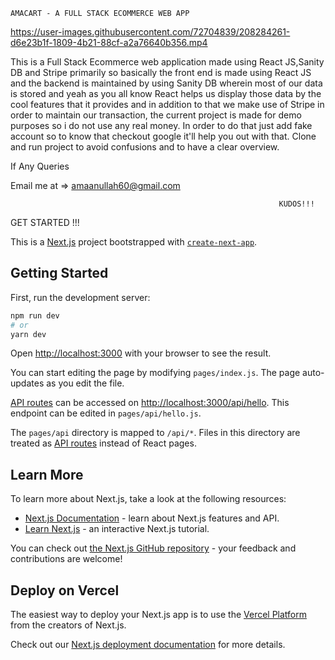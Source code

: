     AMACART - A FULL STACK ECOMMERCE WEB APP



https://user-images.githubusercontent.com/72704839/208284261-d6e23b1f-1809-4b21-88cf-a2a76640b356.mp4


This is a Full Stack Ecommerce web application made using React JS,Sanity DB and Stripe primarily so basically the front end is made using React JS and the backend
is maintained by using Sanity DB wherein most of our data is stored and yeah as you all know React helps us display those data by the cool features that it provides
and in addition to that we make use of Stripe in order to maintain our transaction, the current project is made for demo purposes so i do not use any real money. In
order to do that just add fake account so to know that checkout google it'll help you out with that. Clone and run project to avoid confusions and to have a clear
overview.

If Any Queries 


Email me at => amaanullah60@gmail.com



                                                                KUDOS!!!








GET STARTED !!!


This is a [Next.js](https://nextjs.org/) project bootstrapped with [`create-next-app`](https://github.com/vercel/next.js/tree/canary/packages/create-next-app).

## Getting Started

First, run the development server:

```bash
npm run dev
# or
yarn dev
```

Open [http://localhost:3000](http://localhost:3000) with your browser to see the result.

You can start editing the page by modifying `pages/index.js`. The page auto-updates as you edit the file.

[API routes](https://nextjs.org/docs/api-routes/introduction) can be accessed on [http://localhost:3000/api/hello](http://localhost:3000/api/hello). This endpoint can be edited in `pages/api/hello.js`.

The `pages/api` directory is mapped to `/api/*`. Files in this directory are treated as [API routes](https://nextjs.org/docs/api-routes/introduction) instead of React pages.

## Learn More

To learn more about Next.js, take a look at the following resources:

- [Next.js Documentation](https://nextjs.org/docs) - learn about Next.js features and API.
- [Learn Next.js](https://nextjs.org/learn) - an interactive Next.js tutorial.

You can check out [the Next.js GitHub repository](https://github.com/vercel/next.js/) - your feedback and contributions are welcome!

## Deploy on Vercel

The easiest way to deploy your Next.js app is to use the [Vercel Platform](https://vercel.com/new?utm_medium=default-template&filter=next.js&utm_source=create-next-app&utm_campaign=create-next-app-readme) from the creators of Next.js.

Check out our [Next.js deployment documentation](https://nextjs.org/docs/deployment) for more details.
